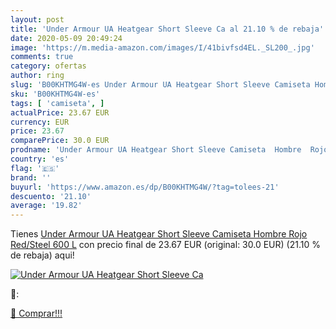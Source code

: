 ```yaml
---
layout: post
title: 'Under Armour UA Heatgear Short Sleeve Ca al 21.10 % de rebaja'
date: 2020-05-09 20:49:24
image: 'https://m.media-amazon.com/images/I/41bivfsd4EL._SL200_.jpg'
comments: true
category: ofertas
author: ring
slug: 'B00KHTMG4W-es Under Armour UA Heatgear Short Sleeve Camiseta Hombre Rojo...'
sku: 'B00KHTMG4W-es'
tags: [ 'camiseta', ]
actualPrice: 23.67 EUR
currency: EUR
price: 23.67
comparePrice: 30.0 EUR
prodname: 'Under Armour UA Heatgear Short Sleeve Camiseta  Hombre  Rojo  Red/Steel 600   L'
country: 'es'
flag: '🇪🇸'
brand: ''
buyurl: 'https://www.amazon.es/dp/B00KHTMG4W/?tag=tolees-21'
descuento: '21.10'
average: '19.82'
---
```


Tienes [Under Armour UA Heatgear Short Sleeve Camiseta  Hombre  Rojo  Red/Steel 600   L](https://www.amazon.es/dp/B00KHTMG4W/?tag=tolees-21) con precio final de  23.67 EUR (original: 30.0 EUR) (21.10 %  de rebaja) aqui!

[![Under Armour UA Heatgear Short Sleeve Ca](https://m.media-amazon.com/images/I/41bivfsd4EL._SL200_.jpg)](https://www.amazon.es/dp/B00KHTMG4W/?tag=tolees-21)

🔎:


[🛒 Comprar!!!](https://www.amazon.es/dp/B00KHTMG4W/?tag=tolees-21)
